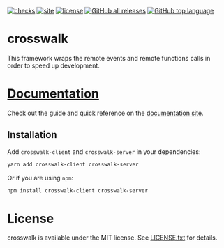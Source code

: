 [![checks](https://github.com/seaofvoices/crosswalk/actions/workflows/test.yml/badge.svg)](https://github.com/seaofvoices/crosswalk/actions/workflows/test.yml)
[![site](https://github.com/seaofvoices/crosswalk/actions/workflows/site.yml/badge.svg)](https://crosswalk.seaofvoices.ca/)
[![license](https://img.shields.io/badge/license-MIT-blue)](LICENSE.txt)
[![GitHub all releases](https://img.shields.io/github/downloads/seaofvoices/crosswalk/total)](https://github.com/seaofvoices/crosswalk/releases)
[![GitHub top language](https://img.shields.io/github/languages/top/seaofvoices/crosswalk)](https://luau-lang.org/)


# crosswalk

This framework wraps the remote events and remote functions calls in order to speed up development.

# [Documentation](https://crosswalk.seaofvoices.ca/)

Check out the guide and quick reference on the [documentation site](https://crosswalk.seaofvoices.ca/).

## Installation

Add `crosswalk-client` and `crosswalk-server` in your dependencies:

```bash
yarn add crosswalk-client crosswalk-server
```

Or if you are using `npm`:

```bash
npm install crosswalk-client crosswalk-server
```

# License

crosswalk is available under the MIT license. See [LICENSE.txt](LICENSE.txt) for details.
